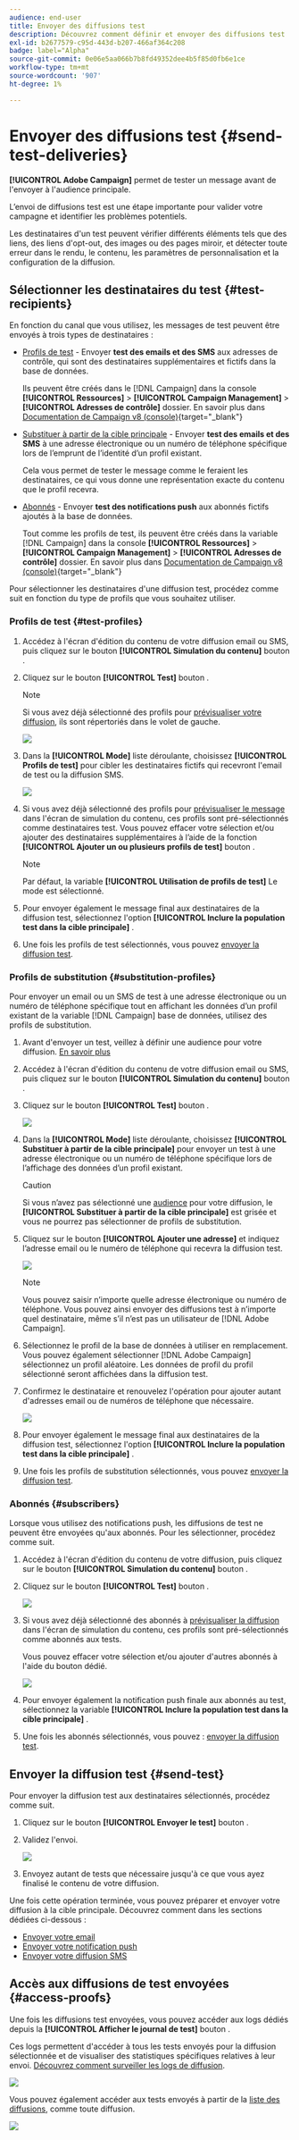 ```yaml
---
audience: end-user
title: Envoyer des diffusions test
description: Découvrez comment définir et envoyer des diffusions test
exl-id: b2677579-c95d-443d-b207-466af364c208
badge: label="Alpha"
source-git-commit: 0e06e5aa066b7b8fd49352dee4b5f85d0fb6e1ce
workflow-type: tm+mt
source-wordcount: '907'
ht-degree: 1%

---
```


# Envoyer des diffusions test {#send-test-deliveries}

**[!UICONTROL Adobe Campaign]** permet de tester un message avant de l&#39;envoyer à l&#39;audience principale.

L’envoi de diffusions test est une étape importante pour valider votre campagne et identifier les problèmes potentiels.

Les destinataires d&#39;un test peuvent vérifier différents éléments tels que des liens, des liens d&#39;opt-out, des images ou des pages miroir, et détecter toute erreur dans le rendu, le contenu, les paramètres de personnalisation et la configuration de la diffusion.

## Sélectionner les destinataires du test {#test-recipients}

En fonction du canal que vous utilisez, les messages de test peuvent être envoyés à trois types de destinataires :

* [Profils de test](#test-profiles) - Envoyer **test des emails et des SMS** aux adresses de contrôle, qui sont des destinataires supplémentaires et fictifs dans la base de données.

  Ils peuvent être créés dans le [!DNL Campaign] dans la console **[!UICONTROL Ressources]** > **[!UICONTROL Campaign Management]** > **[!UICONTROL Adresses de contrôle]** dossier. En savoir plus dans [Documentation de Campaign v8 (console)](https://experienceleague.adobe.com/docs/campaign/campaign-v8/audience/add-profiles/test-profiles.html){target="_blank"}

* [Substituer à partir de la cible principale](#substitution-profiles) - Envoyer **test des emails et des SMS** à une adresse électronique ou un numéro de téléphone spécifique lors de l’emprunt de l’identité d’un profil existant.

  Cela vous permet de tester le message comme le feraient les destinataires, ce qui vous donne une représentation exacte du contenu que le profil recevra.

* [Abonnés](#subscribers) - Envoyer **test des notifications push** aux abonnés fictifs ajoutés à la base de données.

  Tout comme les profils de test, ils peuvent être créés dans la variable [!DNL Campaign] dans la console **[!UICONTROL Ressources]** > **[!UICONTROL Campaign Management]** > **[!UICONTROL Adresses de contrôle]** dossier. En savoir plus dans [Documentation de Campaign v8 (console)](https://experienceleague.adobe.com/docs/campaign/campaign-v8/audience/add-profiles/test-profiles.html){target="_blank"}

Pour sélectionner les destinataires d&#39;une diffusion test, procédez comme suit en fonction du type de profils que vous souhaitez utiliser.

### Profils de test {#test-profiles}

1. Accédez à l&#39;écran d&#39;édition du contenu de votre diffusion email ou SMS, puis cliquez sur le bouton **[!UICONTROL Simulation du contenu]** bouton .

1. Cliquez sur le bouton **[!UICONTROL Test]** bouton .

   >[!NOTE]
   >
   >Si vous avez déjà sélectionné des profils pour [prévisualiser votre diffusion](preview-content.md), ils sont répertoriés dans le volet de gauche.

   ![](assets/simulate-test-button-email.png)

1. Dans la **[!UICONTROL Mode]** liste déroulante, choisissez **[!UICONTROL Profils de test]** pour cibler les destinataires fictifs qui recevront l&#39;email de test ou la diffusion SMS.

   ![](assets/simulate-profile-mode.png)

1. Si vous avez déjà sélectionné des profils pour [prévisualiser le message](preview-content.md) dans l&#39;écran de simulation du contenu, ces profils sont pré-sélectionnés comme destinataires test. Vous pouvez effacer votre sélection et/ou ajouter des destinataires supplémentaires à l’aide de la fonction **[!UICONTROL Ajouter un ou plusieurs profils de test]** bouton .

   >[!NOTE]
   >
   >Par défaut, la variable **[!UICONTROL Utilisation de profils de test]** Le mode est sélectionné.

1. Pour envoyer également le message final aux destinataires de la diffusion test, sélectionnez l&#39;option **[!UICONTROL Inclure la population test dans la cible principale]** .

1. Une fois les profils de test sélectionnés, vous pouvez [envoyer la diffusion test](#send-test).

### Profils de substitution {#substitution-profiles}

Pour envoyer un email ou un SMS de test à une adresse électronique ou un numéro de téléphone spécifique tout en affichant les données d’un profil existant de la variable [!DNL Campaign] base de données, utilisez des profils de substitution.

1. Avant d&#39;envoyer un test, veillez à définir une audience pour votre diffusion. [En savoir plus](../audience/about-audiences.md)

1. Accédez à l&#39;écran d&#39;édition du contenu de votre diffusion email ou SMS, puis cliquez sur le bouton **[!UICONTROL Simulation du contenu]** bouton .

1. Cliquez sur le bouton **[!UICONTROL Test]** bouton .

   ![](assets/simulate-test-button-email.png)

1. Dans la **[!UICONTROL Mode]** liste déroulante, choisissez **[!UICONTROL Substituer à partir de la cible principale]** pour envoyer un test à une adresse électronique ou un numéro de téléphone spécifique lors de l’affichage des données d’un profil existant.

   >[!CAUTION]
   >
   >Si vous n’avez pas sélectionné une [audience](../audience/about-audiences.md) pour votre diffusion, le **[!UICONTROL Substituer à partir de la cible principale]** est grisée et vous ne pourrez pas sélectionner de profils de substitution.

1. Cliquez sur le bouton **[!UICONTROL Ajouter une adresse]** et indiquez l’adresse email ou le numéro de téléphone qui recevra la diffusion test.

   ![](assets/simulate-add-substitution-address.png)

   >[!NOTE]
   >
   >Vous pouvez saisir n’importe quelle adresse électronique ou numéro de téléphone. Vous pouvez ainsi envoyer des diffusions test à n’importe quel destinataire, même s’il n’est pas un utilisateur de [!DNL Adobe Campaign].

1. Sélectionnez le profil de la base de données à utiliser en remplacement. Vous pouvez également sélectionner [!DNL Adobe Campaign] sélectionnez un profil aléatoire. Les données de profil du profil sélectionné seront affichées dans la diffusion test.

1. Confirmez le destinataire et renouvelez l&#39;opération pour ajouter autant d&#39;adresses email ou de numéros de téléphone que nécessaire.

   ![](assets/simulate-profile-substitute.png)

1. Pour envoyer également le message final aux destinataires de la diffusion test, sélectionnez l&#39;option **[!UICONTROL Inclure la population test dans la cible principale]** .

1. Une fois les profils de substitution sélectionnés, vous pouvez [envoyer la diffusion test](#send-test).

### Abonnés {#subscribers}

Lorsque vous utilisez des notifications push, les diffusions de test ne peuvent être envoyées qu&#39;aux abonnés. Pour les sélectionner, procédez comme suit.

1. Accédez à l&#39;écran d&#39;édition du contenu de votre diffusion, puis cliquez sur le bouton **[!UICONTROL Simulation du contenu]** bouton .

1. Cliquez sur le bouton **[!UICONTROL Test]** bouton .

   ![](assets/simulate-test-button-push.png)

1. Si vous avez déjà sélectionné des abonnés à [prévisualiser la diffusion](preview-content.md) dans l&#39;écran de simulation du contenu, ces profils sont pré-sélectionnés comme abonnés aux tests.

   Vous pouvez effacer votre sélection et/ou ajouter d&#39;autres abonnés à l&#39;aide du bouton dédié.

   ![](assets/simulate-test-subscribers.png)

1. Pour envoyer également la notification push finale aux abonnés au test, sélectionnez la variable **[!UICONTROL Inclure la population test dans la cible principale]** .

1. Une fois les abonnés sélectionnés, vous pouvez : [envoyer la diffusion test](#send-test).

## Envoyer la diffusion test {#send-test}

Pour envoyer la diffusion test aux destinataires sélectionnés, procédez comme suit.

1. Cliquez sur le bouton **[!UICONTROL Envoyer le test]** bouton .

1. Validez l&#39;envoi.

   ![](assets/simulate-send-test.png)

1. Envoyez autant de tests que nécessaire jusqu&#39;à ce que vous ayez finalisé le contenu de votre diffusion.

Une fois cette opération terminée, vous pouvez préparer et envoyer votre diffusion à la cible principale. Découvrez comment dans les sections dédiées ci-dessous :

* [Envoyer votre email](../monitor/prepare-send.md)
* [Envoyer votre notification push](../push/send-push.md#send-push)
* [Envoyer votre diffusion SMS](../sms/send-sms.md#send-sms)

## Accès aux diffusions de test envoyées {#access-proofs}

Une fois les diffusions test envoyées, vous pouvez accéder aux logs dédiés depuis la **[!UICONTROL Afficher le journal de test]** bouton .

Ces logs permettent d&#39;accéder à tous les tests envoyés pour la diffusion sélectionnée et de visualiser des statistiques spécifiques relatives à leur envoi. [Découvrez comment surveiller les logs de diffusion](../monitor/delivery-logs.md).

![](assets/simulate-test-log.png)

Vous pouvez également accéder aux tests envoyés à partir de la [liste des diffusions](../msg/gs-messages.md), comme toute diffusion.

![](assets/simulate-deliveries-list.png)
